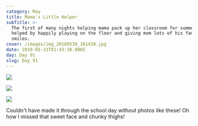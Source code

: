 ```yaml
---
category: May
title: Mama's Little Helper
subTitle: >-
  The first of many nights helping mama pack up her classroom for summer.  Milo
  helped by happily playing on the floor and giving mom lots of his famous
  smiles.    
cover: /images/img_20180530_181438.jpg
date: 2018-05-31T01:43:38.000Z
day: Day 91
slug: Day 91
---
```

![](/images/img_20180530_181438.jpg)

![](/images/img_1522.jpg)

![](/images/img_1521_01.jpg)

Couldn't have made it through the school day without photos like these! Oh how I missed that sweet face and chunky thighs! 
